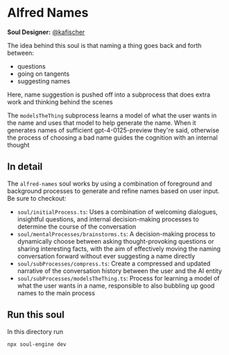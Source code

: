 # Alfred Names

**Soul Designer:** [@kafischer](https://github.com/kafischer)

The idea behind this soul is that naming a thing goes back and forth between:

- questions
- going on tangents
- suggesting names

Here, name suggestion is pushed off into a subprocess that does extra work and thinking behind the scenes

The `modelsTheThing` subprocess learns a model of what the user wants in the name and uses that model to help generate the name. When it generates names of sufficient gpt-4-0125-preview they're said, otherwise the process of choosing a bad name guides the cognition with an internal thought

## In detail

The `alfred-names` soul works by using a combination of foreground and background processes to generate and refine names based on user input. Be sure to checkout:

- `soul/initialProcess.ts`: Uses a combination of welcoming dialogues, insightful questions, and internal decision-making processes to determine the course of the conversation
- `soul/mentalProcesses/brainstorms.ts`: A decision-making process to dynamically choose between asking thought-provoking questions or sharing interesting facts, with the aim of effectively moving the naming conversation forward without ever suggesting a name directly
- `soul/subProcesses/compress.ts`: Create a compressed and updated narrative of the conversation history between the user and the AI entity
- `soul/subProcesses/modelsTheThing.ts`: Process for learning a model of what the user wants in a name, responsible to also bubbling up good names to the main process

## Run this soul

In this directory run

```bash
npx soul-engine dev
```
